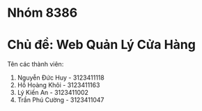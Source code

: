 # Nhóm 8386
# Chủ đề: Web Quản Lý Cửa Hàng
Tên các thành viên:
1. Nguyễn Đức Huy - 3123411118
2. Hồ Hoàng Khôi - 3123411163
3. Lý Kiến An - 3123411002
4. Trần Phú Cường - 3123411047 
